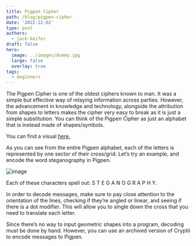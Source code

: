 ```yaml
---
title: Pigpen Cipher
path: /blog/pigpen-cipher
date: '2022-12-02'
type: post
authors:
  - jack-keifer
draft: false
hero:
  image: ../images/dummy.jpg
  large: false
  overlay: true
tags:
  - beginners
---
```



The Pigpen Cipher is one of the oldest ciphers known to man. It was a simple but effective way of relaying information across parties. However, the advancement in knowledge and technology, alongside the attribution from shapes to letters makes the cipher very easy to break as it is just a simple substitution. You can think of the Pigpen Cipher as just an alphabet that is instead made of shapes/symbols.

You can find a visual [here.](https://user-images.githubusercontent.com/71365470/112068302-e2802880-8b26-11eb-851e-a7a368873765.png)

As you can see from the entire Pigpen alphabet, each of the letters is represented by one sector of their cross/grid. Let’s try an example, and encode the word steganography in Pigpen.
			    
 ![image](https://user-images.githubusercontent.com/71365470/112068604-76ea8b00-8b27-11eb-90d0-a5144f03c8fb.png)

Each of these characters spell out: S T E G A N O G R A P H Y.


In order to decode messages, make sure to pay close attention to the orientation of the lines, checking if they’re angled or linear, and seeing if there is a dot modifier. This will allow you to single down the cross that you need to translate each letter.

Since there’s no way to input geometric shapes into a program, decoding must be done by hand. However, you can use an archived version of Cryptii to encode messages to Pigpen.